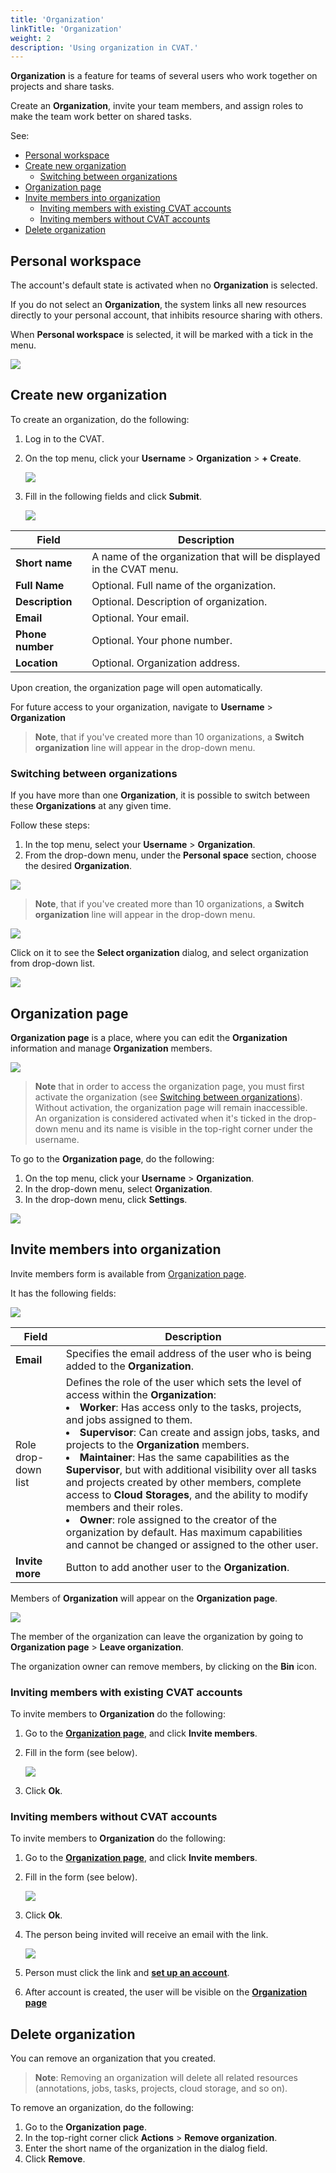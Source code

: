 ```yaml
---
title: 'Organization'
linkTitle: 'Organization'
weight: 2
description: 'Using organization in CVAT.'
---
```


**Organization** is a feature for teams of several users
who work together on projects and share tasks.

Create an **Organization**, invite your team members, and assign
roles to make the team work better on shared tasks.

See:

- [Personal workspace](#personal-workspace)
- [Create new organization](#create-new-organization)
  - [Switching between organizations](#switching-between-organizations)
- [Organization page](#organization-page)
- [Invite members into organization](#invite-members-into-organization)
  - [Inviting members with existing CVAT accounts](#inviting-members-with-existing-cvat-accounts)
  - [Inviting members without CVAT accounts](#inviting-members-without-cvat-accounts)
- [Delete organization](#delete-organization)

## Personal workspace

The account's default state is activated when no **Organization** is selected.

If you do not select an **Organization**, the system links all new resources directly
to your personal account, that inhibits resource sharing with others.

When **Personal workspace** is selected, it will be marked with a tick in the menu.

![](/images/personal_account.jpg)

## Create new organization

To create an organization, do the following:

1. Log in to the CVAT.
2. On the top menu, click your **Username** > **Organization** > **+ Create**.

   ![](/images/image233.jpg)

3. Fill in the following fields and click **Submit**.

   ![](/images/image234.jpg)

<!--lint disable maximum-line-length-->

| Field            | Description                                                         |
| ---------------- | ------------------------------------------------------------------- |
| **Short name**   | A name of the organization that will be displayed in the CVAT menu. |
| **Full Name**    | Optional. Full name of the organization.                            |
| **Description**  | Optional. Description of organization.                              |
| **Email**        | Optional. Your email.                                               |
| **Phone number** | Optional. Your phone number.                                        |
| **Location**     | Optional. Organization address.                                     |

<!--lint enable maximum-line-length-->

Upon creation, the organization page will open automatically.

For future access to your organization,
navigate to **Username** > **Organization**

> **Note**, that if you've created more than 10 organizations,
> a **Switch organization** line will appear in the drop-down menu.

### Switching between organizations

If you have more than one **Organization**,
it is possible to switch between these **Organizations** at any given time.

Follow these steps:

1. In the top menu, select your **Username** > **Organization**.
2. From the drop-down menu, under the **Personal space** section,
   choose the desired **Organization**.

![](/images/image233_1.jpg)

> **Note**, that if you've created more than 10 organizations,
> a **Switch organization** line will appear in the drop-down menu.

![](/images/switch_org.png)

Click on it to see the **Select organization** dialog, and select organization
from drop-down list.

![](/images/select_org.png)

## Organization page

**Organization page** is a place, where you can edit the **Organization** information
and manage **Organization** members.

![](/images/orgpage.jpg)

> **Note** that in order to access the organization page, you must first activate
> the organization (see [Switching between organizations](#switching-between-organizations)).
> Without activation, the organization page will remain inaccessible.
> <br>An organization is considered activated when it's ticked in the drop-down menu
> and its name is visible in the top-right corner under the username.

To go to the **Organization page**, do the following:

1. On the top menu, click your **Username** > **Organization**.
2. In the drop-down menu, select **Organization**.
3. In the drop-down menu, click **Settings**.

![](/images/image235.jpg)

## Invite members into organization

Invite members form is available from [Organization page](#organization-page).

It has the following fields:

![](/images/invitemembers.jpg)

<!--lint disable maximum-line-length-->

| Field               | Description                                                                                                                                                                                                                                                                                                                                                                                                                                                                                                                                                                                                                                                                                        |
| ------------------- | -------------------------------------------------------------------------------------------------------------------------------------------------------------------------------------------------------------------------------------------------------------------------------------------------------------------------------------------------------------------------------------------------------------------------------------------------------------------------------------------------------------------------------------------------------------------------------------------------------------------------------------------------------------------------------------------------- |
| **Email**           | Specifies the email address of the user who is being added to the **Organization**.                                                                                                                                                                                                                                                                                                                                                                                                                                                                                                                                                                                                                |
| Role drop-down list | Defines the role of the user which sets the level of access within the **Organization**: <br><li>**Worker**: Has access only to the tasks, projects, and jobs assigned to them. <li>**Supervisor**: Can create and assign jobs, tasks, and projects to the **Organization** members. <li>**Maintainer**: Has the same capabilities as the **Supervisor**, but with additional visibility over all tasks and projects created by other members, complete access to **Cloud Storages**, and the ability to modify members and their roles. <li>**Owner**: role assigned to the creator of the organization by default. Has maximum capabilities and cannot be changed or assigned to the other user. |
| **Invite more**     | Button to add another user to the **Organization**.                                                                                                                                                                                                                                                                                                                                                                                                                                                                                                                                                                                                                                                |

<!--lint enable maximum-line-length-->

Members of **Organization** will appear on the **Organization page**.

![](/images/image237.jpg)

The member of the organization can leave the organization
by going to **Organization page** > **Leave organization**.

The organization owner can remove members, by
clicking on the **Bin** icon.

### Inviting members with existing CVAT accounts

To invite members to **Organization** do the following:

1. Go to the [**Organization page**](#organization-page), and click **Invite members**.
2. Fill in the form (see below).

   ![](/images/image236.jpg)

3. Click **Ok**.

### Inviting members without CVAT accounts

To invite members to **Organization** do the following:

1. Go to the [**Organization page**](#organization-page), and click **Invite members**.
2. Fill in the form (see below).

   ![](/images/image236.jpg)

3. Click **Ok**.
4. The person being invited will receive an email with the link.

   ![](/images/invitation_to_org.jpg)

5. Person must click the link and
   [**set up an account**](/docs/manual/basics/registration/#user-registration).

6. After account is created, the user will be visible
   on the [**Organization page**](#organization-page)

## Delete organization

You can remove an organization that you created.

> **Note**: Removing an organization will delete all related resources (annotations,
> jobs, tasks, projects, cloud storage, and so on).

To remove an organization, do the following:

1. Go to the **Organization page**.
2. In the top-right corner click **Actions** > **Remove organization**.
3. Enter the short name of the organization in the dialog field.
4. Click **Remove**.
